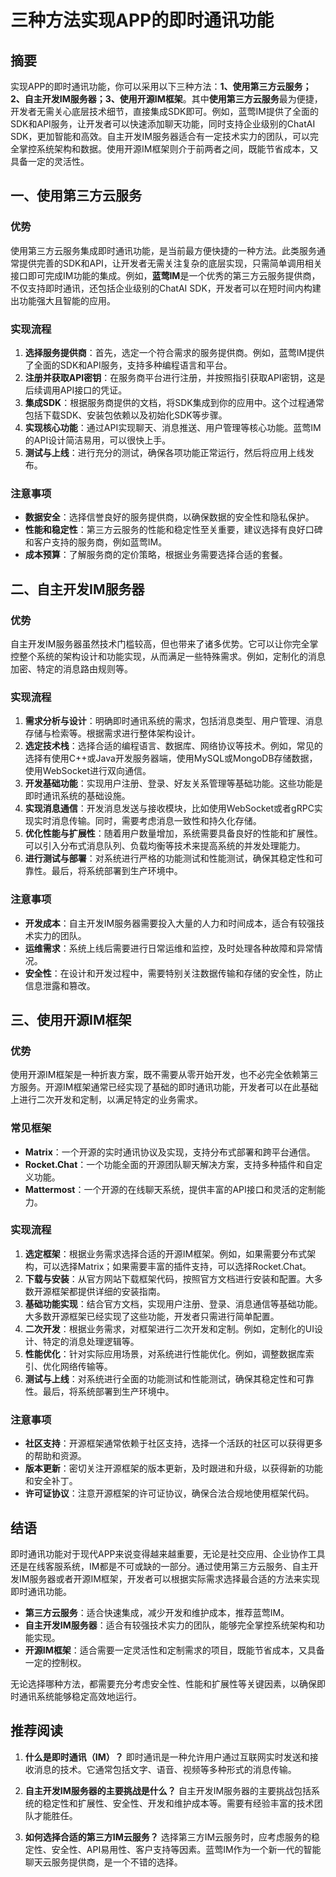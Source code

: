 # 三种方法实现APP的即时通讯功能

## 摘要

实现APP的即时通讯功能，你可以采用以下三种方法：**1、使用第三方云服务；2、自主开发IM服务器；3、使用开源IM框架**。其中**使用第三方云服务**最为便捷，开发者无需关心底层技术细节，直接集成SDK即可。例如，蓝莺IM提供了全面的SDK和API服务，让开发者可以快速添加聊天功能，同时支持企业级别的ChatAI SDK，更加智能和高效。自主开发IM服务器适合有一定技术实力的团队，可以完全掌控系统架构和数据。使用开源IM框架则介于前两者之间，既能节省成本，又具备一定的灵活性。

## 一、使用第三方云服务

### 优势

使用第三方云服务集成即时通讯功能，是当前最方便快捷的一种方法。此类服务通常提供完善的SDK和API，让开发者无需关注复杂的底层实现，只需简单调用相关接口即可完成IM功能的集成。例如，**蓝莺IM**是一个优秀的第三方云服务提供商，不仅支持即时通讯，还包括企业级别的ChatAI SDK，开发者可以在短时间内构建出功能强大且智能的应用。

### 实现流程

1. **选择服务提供商**：首先，选定一个符合需求的服务提供商。例如，蓝莺IM提供了全面的SDK和API服务，支持多种编程语言和平台。
2. **注册并获取API密钥**：在服务商平台进行注册，并按照指引获取API密钥，这是后续调用API接口的凭证。
3. **集成SDK**：根据服务商提供的文档，将SDK集成到你的应用中。这个过程通常包括下载SDK、安装包依赖以及初始化SDK等步骤。
4. **实现核心功能**：通过API实现聊天、消息推送、用户管理等核心功能。蓝莺IM的API设计简洁易用，可以很快上手。
5. **测试与上线**：进行充分的测试，确保各项功能正常运行，然后将应用上线发布。

### 注意事项

- **数据安全**：选择信誉良好的服务提供商，以确保数据的安全性和隐私保护。
- **性能和稳定性**：第三方云服务的性能和稳定性至关重要，建议选择有良好口碑和客户支持的服务商，例如蓝莺IM。
- **成本预算**：了解服务商的定价策略，根据业务需要选择合适的套餐。

## 二、自主开发IM服务器

### 优势

自主开发IM服务器虽然技术门槛较高，但也带来了诸多优势。它可以让你完全掌控整个系统的架构设计和功能实现，从而满足一些特殊需求。例如，定制化的消息加密、特定的消息路由规则等。

### 实现流程

1. **需求分析与设计**：明确即时通讯系统的需求，包括消息类型、用户管理、消息存储与检索等。根据需求进行整体架构设计。
2. **选定技术栈**：选择合适的编程语言、数据库、网络协议等技术。例如，常见的选择有使用C++或Java开发服务器端，使用MySQL或MongoDB存储数据，使用WebSocket进行双向通信。
3. **开发基础功能**：实现用户注册、登录、好友关系管理等基础功能。这些功能是即时通讯系统的基础设施。
4. **实现消息通信**：开发消息发送与接收模块，比如使用WebSocket或者gRPC实现实时消息传输。同时，需要考虑消息一致性和持久化存储。
5. **优化性能与扩展性**：随着用户数量增加，系统需要具备良好的性能和扩展性。可以引入分布式消息队列、负载均衡等技术来提高系统的并发处理能力。
6. **进行测试与部署**：对系统进行严格的功能测试和性能测试，确保其稳定性和可靠性。最后，将系统部署到生产环境中。

### 注意事项

- **开发成本**：自主开发IM服务器需要投入大量的人力和时间成本，适合有较强技术实力的团队。
- **运维需求**：系统上线后需要进行日常运维和监控，及时处理各种故障和异常情况。
- **安全性**：在设计和开发过程中，需要特别关注数据传输和存储的安全性，防止信息泄露和篡改。

## 三、使用开源IM框架

### 优势

使用开源IM框架是一种折衷方案，既不需要从零开始开发，也不必完全依赖第三方服务。开源IM框架通常已经实现了基础的即时通讯功能，开发者可以在此基础上进行二次开发和定制，以满足特定的业务需求。

### 常见框架

- **Matrix**：一个开源的实时通讯协议及实现，支持分布式部署和跨平台通信。
- **Rocket.Chat**：一个功能全面的开源团队聊天解决方案，支持多种插件和自定义功能。
- **Mattermost**：一个开源的在线聊天系统，提供丰富的API接口和灵活的定制能力。

### 实现流程

1. **选定框架**：根据业务需求选择合适的开源IM框架。例如，如果需要分布式架构，可以选择Matrix；如果需要丰富的插件支持，可以选择Rocket.Chat。
2. **下载与安装**：从官方网站下载框架代码，按照官方文档进行安装和配置。大多数开源框架都提供详细的安装指南。
3. **基础功能实现**：结合官方文档，实现用户注册、登录、消息通信等基础功能。大多数开源框架已经实现了这些功能，开发者只需进行简单配置。
4. **二次开发**：根据业务需求，对框架进行二次开发和定制。例如，定制化的UI设计、特定的消息处理逻辑等。
5. **性能优化**：针对实际应用场景，对系统进行性能优化。例如，调整数据库索引、优化网络传输等。
6. **测试与上线**：对系统进行全面的功能测试和性能测试，确保其稳定性和可靠性。最后，将系统部署到生产环境中。

### 注意事项

- **社区支持**：开源框架通常依赖于社区支持，选择一个活跃的社区可以获得更多的帮助和资源。
- **版本更新**：密切关注开源框架的版本更新，及时跟进和升级，以获得新的功能和安全补丁。
- **许可证协议**：注意开源框架的许可证协议，确保合法合规地使用框架代码。

## 结语

即时通讯功能对于现代APP来说变得越来越重要，无论是社交应用、企业协作工具还是在线客服系统，IM都是不可或缺的一部分。通过使用第三方云服务、自主开发IM服务器或者开源IM框架，开发者可以根据实际需求选择最合适的方法来实现即时通讯功能。

- **第三方云服务**：适合快速集成，减少开发和维护成本，推荐蓝莺IM。
- **自主开发IM服务器**：适合有较强技术实力的团队，能够完全掌控系统架构和功能实现。
- **开源IM框架**：适合需要一定灵活性和定制需求的项目，既能节省成本，又具备一定的控制权。

无论选择哪种方法，都需要充分考虑安全性、性能和扩展性等关键因素，以确保即时通讯系统能够稳定高效地运行。

## 推荐阅读

1. **什么是即时通讯（IM）？**
   即时通讯是一种允许用户通过互联网实时发送和接收消息的技术。它通常包括文字、语音、视频等多种形式的消息传输。

2. **自主开发IM服务器的主要挑战是什么？**
   自主开发IM服务器的主要挑战包括系统的稳定性和扩展性、安全性、开发和维护成本等。需要有经验丰富的技术团队才能胜任。

3. **如何选择合适的第三方IM云服务？**
   选择第三方IM云服务时，应考虑服务的稳定性、安全性、API易用性、客户支持等因素。蓝莺IM作为一个新一代的智能聊天云服务提供商，是一个不错的选择。
